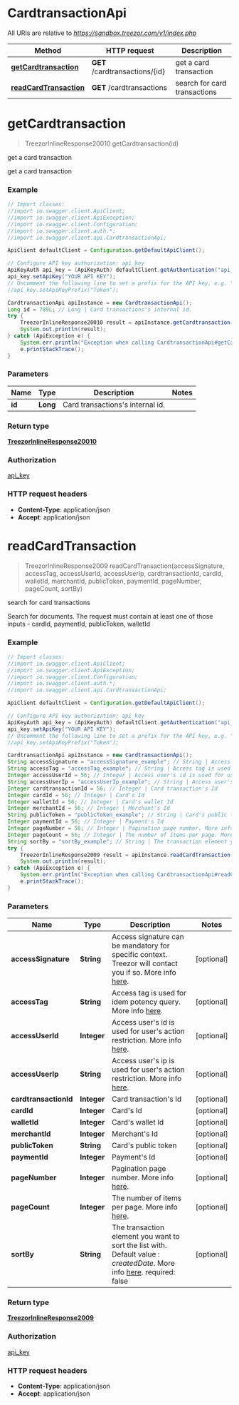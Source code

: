 # CardtransactionApi

All URIs are relative to *https://sandbox.treezor.com/v1/index.php*

Method | HTTP request | Description
------------- | ------------- | -------------
[**getCardtransaction**](CardtransactionApi.md#getCardtransaction) | **GET** /cardtransactions/{id} | get a card transaction
[**readCardTransaction**](CardtransactionApi.md#readCardTransaction) | **GET** /cardtransactions | search for card transactions


<a name="getCardtransaction"></a>
# **getCardtransaction**
> TreezorInlineResponse20010 getCardtransaction(id)

get a card transaction

get a card transaction

### Example
```java
// Import classes:
//import io.swagger.client.ApiClient;
//import io.swagger.client.ApiException;
//import io.swagger.client.Configuration;
//import io.swagger.client.auth.*;
//import io.swagger.client.api.CardtransactionApi;

ApiClient defaultClient = Configuration.getDefaultApiClient();

// Configure API key authorization: api_key
ApiKeyAuth api_key = (ApiKeyAuth) defaultClient.getAuthentication("api_key");
api_key.setApiKey("YOUR API KEY");
// Uncomment the following line to set a prefix for the API key, e.g. "Token" (defaults to null)
//api_key.setApiKeyPrefix("Token");

CardtransactionApi apiInstance = new CardtransactionApi();
Long id = 789L; // Long | Card transactions's internal id.
try {
    TreezorInlineResponse20010 result = apiInstance.getCardtransaction(id);
    System.out.println(result);
} catch (ApiException e) {
    System.err.println("Exception when calling CardtransactionApi#getCardtransaction");
    e.printStackTrace();
}
```

### Parameters

Name | Type | Description  | Notes
------------- | ------------- | ------------- | -------------
 **id** | **Long**| Card transactions&#39;s internal id. |

### Return type

[**TreezorInlineResponse20010**](TreezorInlineResponse20010.md)

### Authorization

[api_key](../README.md#api_key)

### HTTP request headers

 - **Content-Type**: application/json
 - **Accept**: application/json

<a name="readCardTransaction"></a>
# **readCardTransaction**
> TreezorInlineResponse2009 readCardTransaction(accessSignature, accessTag, accessUserId, accessUserIp, cardtransactionId, cardId, walletId, merchantId, publicToken, paymentId, pageNumber, pageCount, sortBy)

search for card transactions

Search for documents. The request must contain at least one of those inputs - cardId, paymentId, publicToken, walletId

### Example
```java
// Import classes:
//import io.swagger.client.ApiClient;
//import io.swagger.client.ApiException;
//import io.swagger.client.Configuration;
//import io.swagger.client.auth.*;
//import io.swagger.client.api.CardtransactionApi;

ApiClient defaultClient = Configuration.getDefaultApiClient();

// Configure API key authorization: api_key
ApiKeyAuth api_key = (ApiKeyAuth) defaultClient.getAuthentication("api_key");
api_key.setApiKey("YOUR API KEY");
// Uncomment the following line to set a prefix for the API key, e.g. "Token" (defaults to null)
//api_key.setApiKeyPrefix("Token");

CardtransactionApi apiInstance = new CardtransactionApi();
String accessSignature = "accessSignature_example"; // String | Access signature can be mandatory for specific context. Treezor will contact you if so. More info [here](https://agent.treezor.com/security-authentication). 
String accessTag = "accessTag_example"; // String | Access tag is used for idem potency query. More info [here](https://agent.treezor.com/basics). 
Integer accessUserId = 56; // Integer | Access user's id is used for user's action restriction. More info [here](https://agent.treezor.com/basics). 
String accessUserIp = "accessUserIp_example"; // String | Access user's ip is used for user's action restriction. More info [here](https://agent.treezor.com/basics). 
Integer cardtransactionId = 56; // Integer | Card transaction's Id
Integer cardId = 56; // Integer | Card's Id
Integer walletId = 56; // Integer | Card's wallet Id
Integer merchantId = 56; // Integer | Merchant's Id
String publicToken = "publicToken_example"; // String | Card's public token
Integer paymentId = 56; // Integer | Payment's Id
Integer pageNumber = 56; // Integer | Pagination page number. More info [here](https://agent.treezor.com/lists). 
Integer pageCount = 56; // Integer | The number of items per page. More info [here](https://agent.treezor.com/lists). 
String sortBy = "sortBy_example"; // String | The transaction element you want to sort the list with. Default value : _createdDate_. More info [here](https://agent.treezor.com/lists). required: false
try {
    TreezorInlineResponse2009 result = apiInstance.readCardTransaction(accessSignature, accessTag, accessUserId, accessUserIp, cardtransactionId, cardId, walletId, merchantId, publicToken, paymentId, pageNumber, pageCount, sortBy);
    System.out.println(result);
} catch (ApiException e) {
    System.err.println("Exception when calling CardtransactionApi#readCardTransaction");
    e.printStackTrace();
}
```

### Parameters

Name | Type | Description  | Notes
------------- | ------------- | ------------- | -------------
 **accessSignature** | **String**| Access signature can be mandatory for specific context. Treezor will contact you if so. More info [here](https://agent.treezor.com/security-authentication).  | [optional]
 **accessTag** | **String**| Access tag is used for idem potency query. More info [here](https://agent.treezor.com/basics).  | [optional]
 **accessUserId** | **Integer**| Access user&#39;s id is used for user&#39;s action restriction. More info [here](https://agent.treezor.com/basics).  | [optional]
 **accessUserIp** | **String**| Access user&#39;s ip is used for user&#39;s action restriction. More info [here](https://agent.treezor.com/basics).  | [optional]
 **cardtransactionId** | **Integer**| Card transaction&#39;s Id | [optional]
 **cardId** | **Integer**| Card&#39;s Id | [optional]
 **walletId** | **Integer**| Card&#39;s wallet Id | [optional]
 **merchantId** | **Integer**| Merchant&#39;s Id | [optional]
 **publicToken** | **String**| Card&#39;s public token | [optional]
 **paymentId** | **Integer**| Payment&#39;s Id | [optional]
 **pageNumber** | **Integer**| Pagination page number. More info [here](https://agent.treezor.com/lists).  | [optional]
 **pageCount** | **Integer**| The number of items per page. More info [here](https://agent.treezor.com/lists).  | [optional]
 **sortBy** | **String**| The transaction element you want to sort the list with. Default value : _createdDate_. More info [here](https://agent.treezor.com/lists). required: false | [optional]

### Return type

[**TreezorInlineResponse2009**](TreezorInlineResponse2009.md)

### Authorization

[api_key](../README.md#api_key)

### HTTP request headers

 - **Content-Type**: application/json
 - **Accept**: application/json


